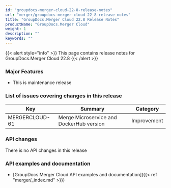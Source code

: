 ```yaml
---
id: "groupdocs-merger-cloud-22-8-release-notes"
url: "merger/groupdocs-merger-cloud-22-8-release-notes"
title: "GroupDocs.Merger Cloud 22.8 Release Notes"
productName: "GroupDocs.Merger Cloud"
weight: 1
description: ""
keywords: ""
---
```


{{< alert style="info" >}}
This page contains release notes for GroupDocs.Merger Cloud 22.8
{{< /alert >}}

### Major Features ###

* This is maintenance release

### List of issues covering changes in this release ###

|Key|Summary|Category
|---|---|---
|MERGERCLOUD-61|Merge Microservice and DockerHub version|Improvement

### API changes ###

There is no API changes in this release

### API examples and documentation ###

* [GroupDocs Merger Cloud API examples and documentation]({{< ref "merger/_index.md" >}})

